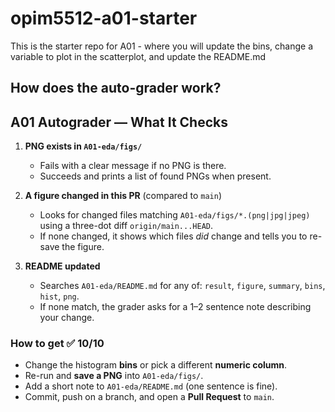 # opim5512-a01-starter
This is the starter repo for A01 - where you will update the bins, change a variable to plot in the scatterplot, and update the README.md

## How does the auto-grader work?
## A01 Autograder — What It Checks

1. **PNG exists in `A01-eda/figs/`**
   - Fails with a clear message if no PNG is there.
   - Succeeds and prints a list of found PNGs when present.

2. **A figure changed in this PR** (compared to `main`)
   - Looks for changed files matching `A01-eda/figs/*.(png|jpg|jpeg)` using a three-dot diff `origin/main...HEAD`.
   - If none changed, it shows which files *did* change and tells you to re-save the figure.

3. **README updated**
   - Searches `A01-eda/README.md` for any of: `result`, `figure`, `summary`, `bins`, `hist`, `png`.
   - If none match, the grader asks for a 1–2 sentence note describing your change.

### How to get ✅ 10/10
- Change the histogram **bins** or pick a different **numeric column**.
- Re-run and **save a PNG** into `A01-eda/figs/`.
- Add a short note to `A01-eda/README.md` (one sentence is fine).
- Commit, push on a branch, and open a **Pull Request** to `main`.
